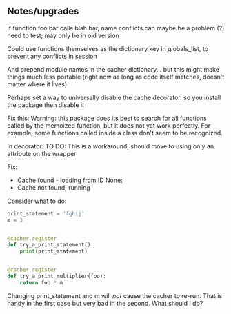 ## Notes/upgrades ##

If function foo.bar calls blah.bar, name conflicts can maybe be a problem (?) need to test; may only be in old version

Could use functions themselves as the dictionary key in globals_list, to prevent any conflicts in session

And prepend module names in the cacher dictionary... but this might make things much less portable (right now as long as code itself matches, doesn't matter where it lives)

Perhaps set a way to universally disable the cache decorator. so you install the package then disable it

Fix this: Warning: this package does its best to search for all functions called by the memoized function, but it does not yet work perfectly. For example, some functions called inside a class don't seem to be recognized.

In decorator: TO DO: This is a workaround; should move to using only
an attribute on the wrapper

Fix:
* Cache found - loading from ID None:
* Cache not found; running


Consider what to do:

```python
print_statement = 'fghij'
m = 3


@cacher.register
def try_a_print_statement():
    print(print_statement)


@cacher.register
def try_a_print_multiplier(foo):
    return foo * m
```

Changing print_statement and m will *not* cause the cacher to re-run. That is handy in the first case but very bad in the second. What should I do?

